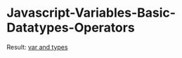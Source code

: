 # Javascript-Variables-Basic-Datatypes-Operators

Result: [var and types](https://birthelambrechts.github.io/Javascript/Javascript-Basics/var%20and%20types)
